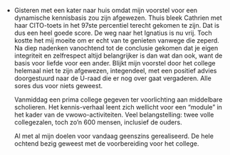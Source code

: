 - Gisteren met een kater naar huis omdat mijn voorstel voor een dynamische kennisbasis zou zijn afgewezen. Thuis bleek Cathrien met haar CITO-toets in het 97ste percentiel terecht gekomen te zijn. Dat is dus een heel goede score. De weg naar het Ignatius is nu vrij. Toch kostte het mij moeite om er echt van te genieten vanwege die zeperd. Na diep nadenken vanochtend tot de conclusie gekomen dat je eigen integriteit en zelfrespect altijd belangrijker is dan wat dan ook, want de basis voor liefde voor een ander. Blijkt mijn voorstel door het college helemaal niet te zijn afgewezen, integendeel, met een positief advies doorgestuurd naar de U-raad die er nog over gaat vergaderen. Alle sores dus voor niets geweest. 
  
  Vanmiddag een prima college gegeven ter voorlichting aan middelbare scholieren. Het kennis-verhaal leent zich wellicht voor een “module” in het kader van de vwowo-activiteiten. Veel belangstelling: twee volle collegezalen, toch zo’n 600 mensen, inclusief de ouders.
  
  Al met al mijn doelen voor vandaag geenszins gerealiseerd. De hele ochtend bezig geweest met de voorbereiding voor het college.